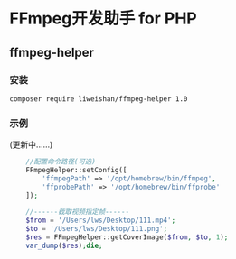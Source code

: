 # FFmpeg开发助手 for PHP 
## ffmpeg-helper

### 安装
```
composer require liweishan/ffmpeg-helper 1.0
```

### 示例

(更新中......)

```php
    //配置命令路径(可选)
    FFmpegHelper::setConfig([
        'ffmpegPath' => '/opt/homebrew/bin/ffmpeg',
        'ffprobePath' => '/opt/homebrew/bin/ffprobe'
    ]);
    
    //------截取视频指定帧------
    $from = '/Users/lws/Desktop/111.mp4';
    $to = '/Users/lws/Desktop/111.png';
    $res = FFmpegHelper::getCoverImage($from, $to, 1);
    var_dump($res);die;

```